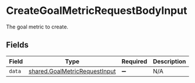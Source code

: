# CreateGoalMetricRequestBodyInput

The goal metric to create.


## Fields

| Field                                                                          | Type                                                                           | Required                                                                       | Description                                                                    |
| ------------------------------------------------------------------------------ | ------------------------------------------------------------------------------ | ------------------------------------------------------------------------------ | ------------------------------------------------------------------------------ |
| `data`                                                                         | [shared.GoalMetricRequestInput](../../models/shared/goalmetricrequestinput.md) | :heavy_minus_sign:                                                             | N/A                                                                            |
